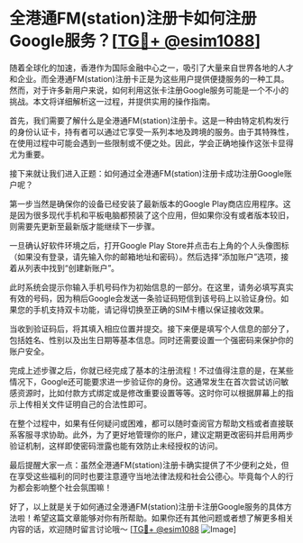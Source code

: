 # 全港通FM(station)注册卡如何注册Google服务？[[TG💪+ @esim1088](https://t.me/s/esim1088)]

随着全球化的加速，香港作为国际金融中心之一，吸引了大量来自世界各地的人才和企业。而全港通FM(station)注册卡正是为这些用户提供便捷服务的一种工具。然而，对于许多新用户来说，如何利用这张卡注册Google服务可能是一个不小的挑战。本文将详细解析这一过程，并提供实用的操作指南。

首先，我们需要了解什么是全港通FM(station)注册卡。这是一种由特定机构发行的身份认证卡，持有者可以通过它享受一系列本地及跨境的服务。由于其特殊性，在使用过程中可能会遇到一些限制或不便之处。因此，学会正确地操作这张卡显得尤为重要。

接下来就让我们进入正题：如何通过全港通FM(station)注册卡成功注册Google账户呢？

第一步当然是确保你的设备已经安装了最新版本的Google Play商店应用程序。这是因为很多现代手机和平板电脑都预装了这个应用，但如果你没有或者版本较旧，则需要先更新至最新版才能继续下一步骤。

一旦确认好软件环境之后，打开Google Play Store并点击右上角的个人头像图标（如果没有登录，请先输入你的邮箱地址和密码）。然后选择“添加账户”选项，接着从列表中找到“创建新账户”。

此时系统会提示你输入手机号码作为初始信息的一部分。在这里，请务必填写真实有效的号码，因为稍后Google会发送一条验证码短信到该号码上以验证身份。如果您的手机支持双卡功能，请记得切换至正确的SIM卡槽以保证接收效果。

当收到验证码后，将其填入相应位置并提交。接下来便是填写个人信息的部分了，包括姓名、性别以及出生日期等基本信息。同时还需要设置一个强密码来保护你的账户安全。

完成上述步骤之后，你就已经完成了基本的注册流程！不过值得注意的是，在某些情况下，Google还可能要求进一步验证你的身份。这通常发生在首次尝试访问敏感资源时，比如付款方式绑定或是修改重要设置等等。这时你可以根据屏幕上的指示上传相关文件证明自己的合法性即可。

在整个过程中，如果有任何疑问或困难，都可以随时查阅官方帮助文档或者直接联系客服寻求协助。此外，为了更好地管理你的账户，建议定期更改密码并启用两步验证机制，这样即使密码泄露也能有效防止未经授权的访问。

最后提醒大家一点：虽然全港通FM(station)注册卡确实提供了不少便利之处，但在享受这些福利的同时也要注意遵守当地法律法规和社会公德心。毕竟每个人的行为都会影响整个社会氛围嘛！

好了，以上就是关于如何通过全港通FM(station)注册卡注册Google服务的具体方法啦！希望这篇文章能够对你有所帮助。如果你还有其他问题或者想了解更多相关内容的话，欢迎随时留言讨论哦～ [[TG💪+ @esim1088](https://t.me/s/esim1088) ![Image](https://i.postimg.cc/4NQfJmqS/Snipaste-2025-05-13-00-14-12.png)]